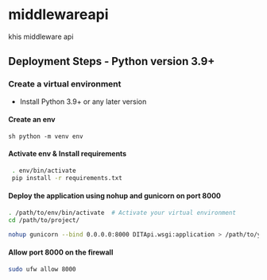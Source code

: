 # middlewareapi
khis middleware api
## Deployment Steps - Python version 3.9+
### Create a virtual environment
- Install Python 3.9+ or any later version
#### Create an env
```sh python -m venv env```
#### Activate env & Install requirements
```sh
 . env/bin/activate
 pip install -r requirements.txt
 ```
#### Deploy the application using nohup  and gunicorn on port 8000
```sh
. /path/to/env/bin/activate  # Activate your virtual environment
cd /path/to/project/

nohup gunicorn --bind 0.0.0.0:8000 DITApi.wsgi:application > /path/to/your/log/file/logfile.log 2>&1 & # run application in the background using nohup and monitor logs
````
#### Allow port 8000 on the firewall
```sh
sudo ufw allow 8000
```
